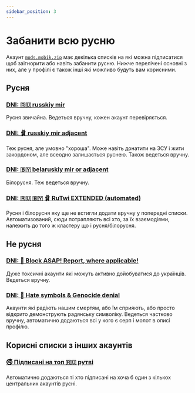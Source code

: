 ```yaml
---
sidebar_position: 3
---
```


# Забанити всю русню

Акаунт [`mods.mobik.zip`](https://bsky.app/profile/did:plc:bmjomljebcsuxolnygfgqtap) має декілька списків на які можна підписатися щоб заігнорити або навіть забанити русню.
Нижче перелічені основні з них, але у профілі є також інші які можливо будуть вам корисними.

## Русня

### [DNI: 🇷🇺 russkiy mir](https://bsky.app/profile/did:plc:bmjomljebcsuxolnygfgqtap/lists/3jwu5blbqgt27)

Русня звичайна. Ведеться вручну, кожен акаунт перевіряється.

### [DNI: 🩰 russkiy mir adjacent](https://bsky.app/profile/did:plc:bmjomljebcsuxolnygfgqtap/lists/3jwuddh3vgc2a)

Теж русня, але умовно "хороша". Може навіть донатити на ЗСУ і жити закордоном, але всеодно залишається руснею. Також ведеться вручну.

### [DNI: 🇧🇾 belaruskiy mir or adjacent](https://bsky.app/profile/did:plc:bmjomljebcsuxolnygfgqtap/lists/3k2aazxi53l23)

Білорусня. Теж ведеться вручну.

### [DNI: 🇷🇺 🇧🇾 🩰 RuTwi EXTENDED (automated)](https://bsky.app/profile/did:plc:bmjomljebcsuxolnygfgqtap/lists/3keb6kxesnx2c)

Русня і білорусня яку ще не встигли додати вручну у попередні списки. Автоматизований, сюди потрапляють всі хто, за їх взаємодіями, належить до того ж кластеру що і русня/білорусня.

## Не русня

### [DNI: 🚨 Block ASAP! Report, where applicable!](https://bsky.app/profile/did:plc:bmjomljebcsuxolnygfgqtap/lists/3jyh6vcbrfl2z)

Дуже токсичні акаунти які можуть активно дойобуватися до українців. Ведеться вручну.

### [DNI: 🚫 Hate symbols & Genocide denial](https://bsky.app/profile/did:plc:bmjomljebcsuxolnygfgqtap/lists/3jwu5sggu2c2w)

Акаунти які радіють нашим смертям, або їм сприяють, або просто відкрито демонструють радянську символіку. Ведеться частково вручну, автоматично додаються всі у кого є серп і молот в описі профілю.

## Корисні списки з інших акаунтів

### [🚭 Підписані на топ 🇷🇺 рутві](https://bsky.app/profile/did:plc:2yqylcqgxier4l5uplp6w6jh/lists/3khiy6n6d6o2y)

Автоматично додаються ті хто підписані на хоча б один з кількох центральних акаунтів русні.
